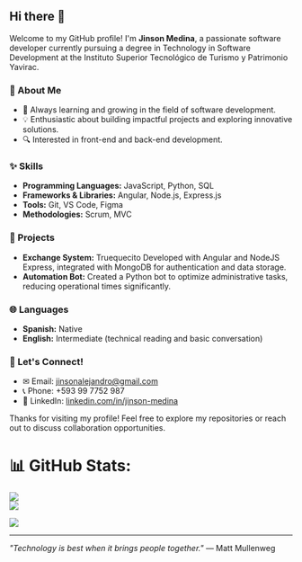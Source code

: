 ## Hi there 👋

Welcome to my GitHub profile! I'm **Jinson Medina**, a passionate software developer currently pursuing a degree in Technology in Software Development at the Instituto Superior Tecnológico de Turismo y Patrimonio Yavirac.


### 🔧 About Me
- 🔄 Always learning and growing in the field of software development.
- 💡 Enthusiastic about building impactful projects and exploring innovative solutions.
- 🔍 Interested in front-end and back-end development.

### ✨ Skills
- **Programming Languages:** JavaScript, Python, SQL
- **Frameworks & Libraries:** Angular, Node.js, Express.js
- **Tools:** Git, VS Code, Figma
- **Methodologies:** Scrum, MVC

### 🎩 Projects
- **Exchange System:** Truequecito Developed with Angular and NodeJS Express, integrated with MongoDB for authentication and data storage.
- **Automation Bot:** Created a Python bot to optimize administrative tasks, reducing operational times significantly.

### 🌐 Languages
- **Spanish:** Native
- **English:** Intermediate (technical reading and basic conversation)

### 📢 Let's Connect!
- ✉ Email: [jinsonalejandro@gmail.com](mailto:jinsonalejandro@gmail.com)
- 📞 Phone: +593 99 7752 987
- 🔗 LinkedIn: [linkedin.com/in/jinson-medina](#)

Thanks for visiting my profile! Feel free to explore my repositories or reach out to discuss collaboration opportunities.

# 📊 GitHub Stats:
![](https://github-readme-stats.vercel.app/api/top-langs/?username=Jinson25&theme=dark&hide_border=false&include_all_commits=false&count_private=false&layout=compact) <br/>
![](https://nirzak-streak-stats.vercel.app/?user=Jinson25&theme=dark&hide_border=false)

![](https://github-readme-stats.vercel.app/api?username=Jinson25&theme=radical&hide_border=false&include_all_commits=false&count_private=false)<br/>


---

_"Technology is best when it brings people together."_ — Matt Mullenweg
  


